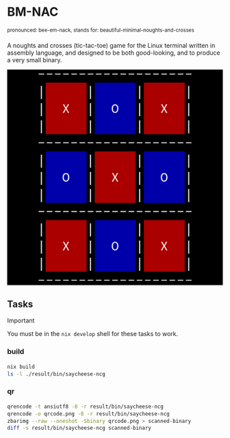 # BM-NAC
<sup>pronounced: bee-em-nack, stands for: beautiful-minimal-noughts-and-crosses</sup>

A noughts and crosses (tic-tac-toe) game for the Linux terminal written in assembly language, and designed to be both good-looking, and to produce a very small binary.

![screenshot](./screenshot.png)

## Tasks

> [!IMPORTANT]
> You must be in the `nix develop` shell for these tasks to work.

### build

```bash
nix build
ls -l ./result/bin/saycheese-ncg
```

### qr

```bash
qrencode -t ansiutf8 -8 -r result/bin/saycheese-ncg
qrencode -o qrcode.png -8 -r result/bin/saycheese-ncg
zbarimg --raw --oneshot -Sbinary qrcode.png > scanned-binary
diff -s result/bin/saycheese-ncg scanned-binary
```
